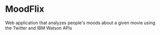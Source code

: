 # MoodFlix
Web application that analyzes people's moods about a given movie using the Twitter and IBM Watson APIs
